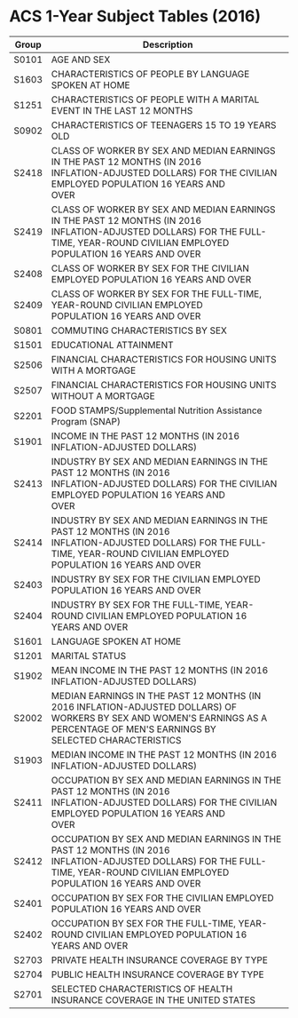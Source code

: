 # ACS 1-Year Subject Tables (2016)

| Group | Description |
| ----- | ----- |
| S0101 | AGE AND SEX |
| S1603 | CHARACTERISTICS OF PEOPLE BY LANGUAGE SPOKEN AT HOME |
| S1251 | CHARACTERISTICS OF PEOPLE WITH A MARITAL EVENT IN THE LAST 12 MONTHS |
| S0902 | CHARACTERISTICS OF TEENAGERS 15 TO 19 YEARS OLD |
| S2418 | CLASS OF WORKER BY SEX AND MEDIAN EARNINGS IN THE PAST 12 MONTHS (IN 2016<br/>INFLATION-ADJUSTED DOLLARS) FOR THE CIVILIAN EMPLOYED POPULATION 16 YEARS AND<br/>OVER |
| S2419 | CLASS OF WORKER BY SEX AND MEDIAN EARNINGS IN THE PAST 12 MONTHS (IN 2016<br/>INFLATION-ADJUSTED DOLLARS) FOR THE FULL-TIME, YEAR-ROUND CIVILIAN EMPLOYED<br/>POPULATION 16 YEARS AND OVER |
| S2408 | CLASS OF WORKER BY SEX FOR THE CIVILIAN EMPLOYED POPULATION 16 YEARS AND OVER |
| S2409 | CLASS OF WORKER BY SEX FOR THE FULL-TIME, YEAR-ROUND CIVILIAN EMPLOYED<br/>POPULATION 16 YEARS AND OVER |
| S0801 | COMMUTING CHARACTERISTICS BY SEX |
| S1501 | EDUCATIONAL ATTAINMENT |
| S2506 | FINANCIAL CHARACTERISTICS FOR HOUSING UNITS WITH A MORTGAGE |
| S2507 | FINANCIAL CHARACTERISTICS FOR HOUSING UNITS WITHOUT A MORTGAGE |
| S2201 | FOOD STAMPS/Supplemental Nutrition Assistance Program (SNAP) |
| S1901 | INCOME IN THE PAST 12 MONTHS (IN 2016 INFLATION-ADJUSTED DOLLARS) |
| S2413 | INDUSTRY BY SEX AND MEDIAN EARNINGS IN THE PAST 12 MONTHS (IN 2016<br/>INFLATION-ADJUSTED DOLLARS) FOR THE CIVILIAN EMPLOYED POPULATION 16 YEARS AND<br/>OVER |
| S2414 | INDUSTRY BY SEX AND MEDIAN EARNINGS IN THE PAST 12 MONTHS (IN 2016<br/>INFLATION-ADJUSTED DOLLARS) FOR THE FULL-TIME, YEAR-ROUND CIVILIAN EMPLOYED<br/>POPULATION 16 YEARS AND OVER |
| S2403 | INDUSTRY BY SEX FOR THE CIVILIAN EMPLOYED POPULATION 16 YEARS AND OVER |
| S2404 | INDUSTRY BY SEX FOR THE FULL-TIME, YEAR-ROUND CIVILIAN EMPLOYED POPULATION 16<br/>YEARS AND OVER |
| S1601 | LANGUAGE SPOKEN AT HOME |
| S1201 | MARITAL STATUS |
| S1902 | MEAN INCOME IN THE PAST 12 MONTHS (IN 2016 INFLATION-ADJUSTED DOLLARS) |
| S2002 | MEDIAN EARNINGS IN THE PAST 12 MONTHS (IN 2016 INFLATION-ADJUSTED DOLLARS) OF<br/>WORKERS BY SEX AND WOMEN'S EARNINGS AS A PERCENTAGE OF MEN'S EARNINGS BY<br/>SELECTED CHARACTERISTICS |
| S1903 | MEDIAN INCOME IN THE PAST 12 MONTHS (IN 2016 INFLATION-ADJUSTED DOLLARS) |
| S2411 | OCCUPATION BY SEX AND MEDIAN EARNINGS IN THE PAST 12 MONTHS (IN 2016<br/>INFLATION-ADJUSTED DOLLARS) FOR THE CIVILIAN EMPLOYED POPULATION 16 YEARS AND<br/>OVER |
| S2412 | OCCUPATION BY SEX AND MEDIAN EARNINGS IN THE PAST 12 MONTHS (IN 2016<br/>INFLATION-ADJUSTED DOLLARS) FOR THE FULL-TIME, YEAR-ROUND CIVILIAN EMPLOYED<br/>POPULATION 16 YEARS AND OVER |
| S2401 | OCCUPATION BY SEX FOR THE CIVILIAN EMPLOYED POPULATION 16 YEARS AND OVER |
| S2402 | OCCUPATION BY SEX FOR THE FULL-TIME, YEAR-ROUND CIVILIAN EMPLOYED POPULATION 16<br/>YEARS AND OVER |
| S2703 | PRIVATE HEALTH INSURANCE COVERAGE BY TYPE |
| S2704 | PUBLIC HEALTH INSURANCE COVERAGE BY TYPE |
| S2701 | SELECTED CHARACTERISTICS OF HEALTH INSURANCE COVERAGE IN THE UNITED STATES |


